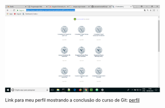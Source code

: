 ![Screenshot do meu perfil no Codecademy](perfil.PNG)

Link para meu perfil mostrando a conclusão do curso de Git:
[perfil](https://www.codecademy.com/users/samueloliveira492/achievements)
